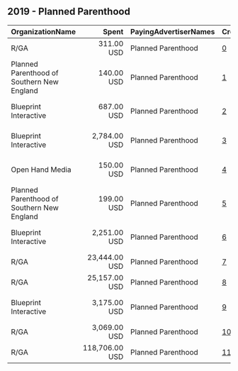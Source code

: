## 2019 - Planned Parenthood 
|OrganizationName|Spent|PayingAdvertiserNames|CreativeUrls|Impressions|Genders|AgeBrackets|CountryCodes|BillingAddresses|CandidateBallotInformation|
|:---|---:|:---|:---|---:|:---|:---|:---|:---|:---|
|R/GA|311.00 USD|Planned Parenthood|[0](https://www.snap.com/political-ads/asset/c3b93f771c01170bc1c3652e698daba3d28920aa268fdb48f15f0da8830cd2a9?mediaType=mov)|183,699||17-|united states|"450 W 33rd St,New York,10001,US"||
|Planned Parenthood of Southern New England|140.00 USD|Planned Parenthood|[1](https://www.snap.com/political-ads/asset/efc1174b79687fc0373b0bfc97b63b5e6e9fd84c5d2fc0563cf571a4b9f02f7e?mediaType=png)|58,830|||united states|"345 Whitney Ave.,New Haven,06511,US"||
|Blueprint Interactive|687.00 USD|Planned Parenthood|[2](https://www.snap.com/political-ads/asset/025489f3015346fbae5a9b8d815f471290e9ca2d1bc1c457949d47f3698adf72?mediaType=mp4)|172,221|FEMALE|18-34|united states|"1730 Rhode Island Ave NW Suite 1014,Washington,20036,US"||
|Blueprint Interactive|2,784.00 USD|Planned Parenthood|[3](https://www.snap.com/political-ads/asset/4743fe013f05dfdd15c423dc80fdde5651f09881daedee384be3d64eacdb197f?mediaType=mp4)|711,335|FEMALE|18-34|united states|"1730 Rhode Island Ave NW Suite 1014,Washington,20036,US"||
|Open Hand Media|150.00 USD|Planned Parenthood|[4](https://www.snap.com/political-ads/asset/1c11dba27ce26d6c5bcda145fdd9ff65322885266decad842a046df590d4b963?mediaType=mov)|84,461|FEMALE|16-30|united states|"235 E. Broadway, Suite 320, Long Beach, CA,Long Beach,90803,US"||
|Planned Parenthood of Southern New England|199.00 USD|Planned Parenthood|[5](https://www.snap.com/political-ads/asset/1ddd780385a7f18834e84fdc9b9cde89fb73b366b56146cd908e76e3dfec39f5?mediaType=png)|154,569|||united states|"345 Whitney Ave.,New Haven,06511,US"||
|Blueprint Interactive|2,251.00 USD|Planned Parenthood|[6](https://www.snap.com/political-ads/asset/f33612245b9bbbb3224f124ed95e9660334b24d205850bb3050a8283d6cd6229?mediaType=mp4)|556,517|FEMALE|18-34|united states|"1730 Rhode Island Ave NW Suite 1014,Washington,20036,US"||
|R/GA|23,444.00 USD|Planned Parenthood|[7](https://www.snap.com/political-ads/asset/4ed228ffec10a417d98e194b16f153efc6f213030d30137e159456858a47e757?mediaType=mov)|10,262,067||17-|united states|"450 W 33rd St,New York,10001,US"||
|R/GA|25,157.00 USD|Planned Parenthood|[8](https://www.snap.com/political-ads/asset/9865a17d30ab5bf016c64db0b09354bd639124fd11a322327156036484b457fb?mediaType=mov)|11,047,746||17-|united states|"450 W 33rd St,New York,10001,US"||
|Blueprint Interactive|3,175.00 USD|Planned Parenthood|[9](https://www.snap.com/political-ads/asset/d88c9ef774dd136d41c9d008a40b3235179e8e9cfad27150a5b810bf61545999?mediaType=mp4)|736,906|FEMALE|18-34|united states|"1730 Rhode Island Ave NW Suite 1014,Washington,20036,US"||
|R/GA|3,069.00 USD|Planned Parenthood|[10](https://www.snap.com/political-ads/asset/ca7d2638d2d327ca061e973ffede7f9eb0588dd61aea4c4489ecf982f40e8988?mediaType=mov)|1,450,791||17-|united states|"450 W 33rd St,New York,10001,US"||
|R/GA|118,706.00 USD|Planned Parenthood|[11](https://www.snap.com/political-ads/asset/cf786df6d8d1f21efd662cf03ab271ebb48afd385ea8ed5789734a57a22be541?mediaType=mov)|50,044,571||17-|united states|"450 W 33rd St,New York,10001,US"||
